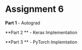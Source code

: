 
# Assignment 6

**Part 1** - Autograd

**Part 2 ** - Keras Implementation

**Part 3 ** - PyTorch Implemtation
